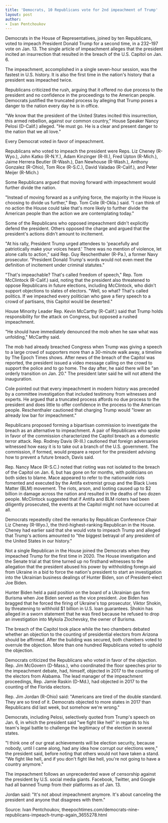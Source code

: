 ```yaml
---
title: 'Democrats, 10 Republicans vote for 2nd impeachment of Trump'
layout: post
author:
- Ivan Pentchoukov
---
```


Democrats in the House of Representatives, joined by ten Republicans, voted to impeach President Donald Trump for a second time, in a 232–197 vote on Jan. 13. The single article of impeachment alleges that the president incited an insurrection that resulted in the breach of the U.S. Capitol on Jan. 6.

The impeachment, accomplished in a single seven-hour session, was the fastest in U.S. history. It is also the first time in the nation's history that a president was impeached twice.

Republicans criticized the rush, arguing that it offered no due process to the president and no confidence in the proceedings to the American people. Democrats justified the truncated process by alleging that Trump poses a danger to the nation every day he is in office.

"We know that the president of the United States incited this insurrection, this armed rebellion, against our common country," House Speaker Nancy Pelosi (D-Calif.) alleged. "He must go. He is a clear and present danger to the nation that we all love."

Every Democrat voted in favor of impeachment.

Republicans who voted to impeach the president were Reps. Liz Cheney (R-Wyo.), John Katko (R-N.Y.), Adam Kinzinger (R-Ill.), Fred Upton (R-Mich.), Jaime Herrera Beutler (R-Wash.), Dan Newhouse (R-Wash.), Anthony Gonzalez (R-Ohio), Tom Rice (R-S.C.), David Valadao (R-Calif.), and Peter Meijer (R-Mich.)

Some Republicans argued that moving forward with impeachment would further divide the nation.

"Instead of moving forward as a unifying force, the majority in the House is choosing to divide us further," Rep. Tom Cole (R-Okla.) said. "I can think of no action the House could take that's more likely to further divide the American people than the action we are contemplating today."

Some of the Republicans who opposed impeachment didn't explicitly defend the president. Others opposed the charge and argued that the president's actions didn't amount to incitement.

"At his rally, President Trump urged attendees to 'peacefully and patriotically make your voices heard.' There was no mention of violence, let alone calls to action," said Rep. Guy Reschenthaler (R-Pa.), a former Navy prosecutor. "President Donald Trump's words would not even meet the definition of incitement under criminal statutes."

"That's impeachable? That's called freedom of speech," Rep. Tom McClintock (R-Calif.) said, noting that the president also threatened to oppose Republicans in future elections, including McClintock, who didn't support objections to slates of electors. "Well, so what? That's called politics. If we impeached every politician who gave a fiery speech to a crowd of partisans, this Capitol would be deserted."

House Minority Leader Rep. Kevin McCarthy (R-Calif.) said that Trump holds responsibility for the attack on Congress, but opposed a rushed impeachment.

"He should have immediately denounced the mob when he saw what was unfolding," McCarthy said.

The mob had already breached Congress when Trump was giving a speech to a large crowd of supporters more than a 30-minute walk away, a timeline by The Epoch Times shows. After news of the breach of the Capitol was reported, the president issued a video message calling on the crowd to support the police and to go home. The day after, he said there will be "an orderly transition on Jan. 20." The president later said he will not attend the inauguration.

Cole pointed out that every impeachment in modern history was preceded by a committee investigation that included testimony from witnesses and experts. He argued that a truncated process affords no due process to the president and does little to offer confidence in the process to the American people. Reschenthaler cautioned that charging Trump would "lower an already low bar for impeachment."

Republicans proposed forming a bipartisan commission to investigate the breach as an alternative to impeachment. A pair of Republicans who spoke in favor of the commission characterized the Capitol breach as a domestic terror attack. Rep. Rodney Davis (R-Ill.) cautioned that foreign adversaries witnessed how easy it is to take out a branch of the U.S. government. The commission, if formed, would prepare a report for the president advising how to prevent a future breach, Davis said.

Rep. Nancy Mace (R-S.C.) noted that rioting was not isolated to the breach of the Capitol on Jan. 6, but has gone on for months, with politicians on both sides to blame. Mace appeared to refer to the nationwide riots fomented and executed by the Antifa extremist group and the Black Lives Matter (BLM) movement. The riots, arson, and looting caused up to $2 billion in damage across the nation and resulted in the deaths of two dozen people. McClintock suggested that if Antifa and BLM rioters had been diligently prosecuted, the events at the Capitol might not have occurred at all.

Democrats repeatedly cited the remarks by Republican Conference Chair Liz Cheney (R-Wyo.), the third-highest-ranking Republican in the House. Cheney had earlier said that she would vote to impeach Trump and alleged that Trump's actions amounted to "the biggest betrayal of any president of the United States in our history."

Not a single Republican in the House joined the Democrats when they impeached Trump for the first time in 2020. The House investigation and the Senate trial at that time turned up no firsthand witnesses to the allegation that the president abused his power by withholding foreign aid from Ukraine in a bid to force the nation's president to start an investigation into the Ukrainian business dealings of Hunter Biden, son of President-elect Joe Biden.

Hunter Biden held a paid position on the board of a Ukrainian gas firm Burisma when Joe Biden served as the vice president. Joe Biden has bragged that he forced the firing of Ukraine's top prosecutor, Viktor Shokin, by threatening to withhold $1 billion in U.S. loan guarantees. Shokin has alleged in a sworn statement that he was fired because he refused to drop an investigation into Mykola Zlochevsky, the owner of Burisma.

The breach of the Capitol took place while the two chambers debated whether an objection to the counting of presidential electors from Arizona should be affirmed. After the building was secured, both chambers voted to overrule the objection. More than one hundred Republicans voted to uphold the objection.

Democrats criticized the Republicans who voted in favor of the objection. Rep. Jim McGovern (D-Mass.), who coordinated the floor speeches prior to the impeachment debate, had, himself, objected in 2017 to the counting of the electors from Alabama. The lead manager of the impeachment proceedings, Rep. Jamie Raskin (D-Md.), had objected in 2017 to the counting of the Florida electors.

Rep. Jim Jordan (R-Ohio) said: "Americans are tired of the double standard. They are so tired of it. Democrats objected to more states in 2017 than Republicans did last week, but somehow we're wrong."

Democrats, including Pelosi, selectively quoted from Trump's speech on Jan. 6, in which the president said "we fight like hell" in regards to his team's legal battle to challenge the legitimacy of the election in several states.

"I think one of our great achievements will be election security, because nobody, until I came along, had any idea how corrupt our elections were," the president said, before noting that others would not have taken a stand. "We fight like hell, and if you don't fight like hell, you're not going to have a country anymore."

The impeachment follows an unprecedented wave of censorship against the president by U.S. social media giants. Facebook, Twitter, and Google had all banned Trump from their platforms as of Jan. 13.

Jordan said: "It's not about impeachment anymore. It's about canceling the president and anyone that disagrees with them."

Source: Ivan Pentchoukov, theepochtimes.com/democrats-nine-republicans-impeach-trump-again\_3655278.html
